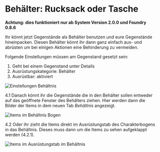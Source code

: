 # Behälter: Rucksack oder Tasche
**Achtung: dies funktioniert nur ab System Version 2.0.0 und Foundry 0.8.6**

Ihr könnt jetzt Gegenstände als Behälter benutzen und eure Gegenstände hineinpacken. Diesen Behälter könnt ihr dann ganz einfach aus- und abrüsten um bei einigen Aktionen eine Behinderung zu vermeiden.  
  
Folgende Einstellungen müssen am Gegenstand gesetzt sein:
1. Geht bei einem Gegenstand unter Details
2. Ausrüstungskategorie: Behälter
3. Ausrüstbar: aktiviert
  
  ![Einstellungen Behältnis](https://user-images.githubusercontent.com/80099175/120540406-f24e9f80-c3e8-11eb-87ef-cde5eeecb987.png)
  
4.1 Danach könnt ihr die Gegenstände die in den Behälter sollen entweder auf das geöffnete Fenster des Behälters ziehen. Hier werden dann die Bilder der Items in dem neuen Tab *Behältnis* angezeigt.
  
  ![Items im Behältnis Bogen](https://user-images.githubusercontent.com/80099175/120540747-4fe2ec00-c3e9-11eb-9f5b-1d6922121c03.png)
  
4.2 Oder ihr zieht die Items direkt im Ausrüstungstab des Charakterbogens in das Behältnis. Dieses muss dann um die Items zu sehen aufgeklappt werden (4.2.1).
  
  ![Items im Ausrüstungstab im Behältnis](https://user-images.githubusercontent.com/80099175/120541419-25ddf980-c3ea-11eb-810e-c5f96e9c3a6c.png)
